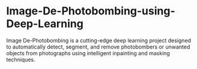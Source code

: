 # Image-De-Photobombing-using-Deep-Learning
Image De-Photobombing is a cutting-edge deep learning project designed to automatically detect, segment, and remove photobombers or unwanted objects from photographs using intelligent inpainting and masking techniques.
